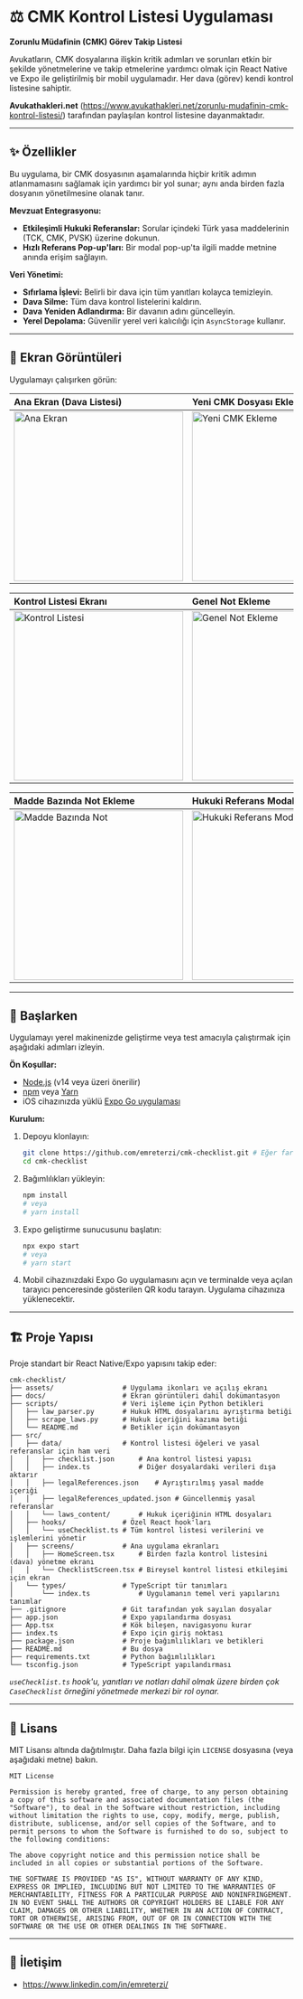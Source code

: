 # ⚖️ CMK Kontrol Listesi Uygulaması
**Zorunlu Müdafinin (CMK) Görev Takip Listesi**

Avukatların, CMK dosyalarına ilişkin kritik adımları ve sorunları etkin bir şekilde yönetmelerine ve takip etmelerine yardımcı olmak için React Native ve Expo ile geliştirilmiş bir mobil uygulamadır. Her dava (görev) kendi kontrol listesine sahiptir.

**Avukathakleri.net** (https://www.avukathakleri.net/zorunlu-mudafinin-cmk-kontrol-listesi/) tarafından paylaşılan kontrol listesine dayanmaktadır.

---

## ✨ Özellikler

Bu uygulama, bir CMK dosyasının aşamalarında hiçbir kritik adımın atlanmamasını sağlamak için yardımcı bir yol sunar; aynı anda birden fazla dosyanın yönetilmesine olanak tanır.

**Mevzuat Entegrasyonu:**

*   **Etkileşimli Hukuki Referanslar:** Sorular içindeki Türk yasa maddelerinin (TCK, CMK, PVSK) üzerine dokunun.
*   **Hızlı Referans Pop-up'ları:** Bir modal pop-up'ta ilgili madde metnine anında erişim sağlayın.

**Veri Yönetimi:**

*   **Sıfırlama İşlevi:** Belirli bir dava için tüm yanıtları kolayca temizleyin.
*   **Dava Silme:** Tüm dava kontrol listelerini kaldırın.
*   **Dava Yeniden Adlandırma:** Bir davanın adını güncelleyin.
*   **Yerel Depolama:** Güvenilir yerel veri kalıcılığı için `AsyncStorage` kullanır.

---

## 📸 Ekran Görüntüleri

Uygulamayı çalışırken görün:

| Ana Ekran (Dava Listesi)                                      | Yeni CMK Dosyası Ekleme                    |
| :------------------------------------------------------------ | :---------------------------------------------- |
| <img src="docs/images/homepage.png" alt="Ana Ekran" width="300"> | <img src="docs/images/add-new-cmk.png" alt="Yeni CMK Ekleme" width="300"> |

| Kontrol Listesi Ekranı                               | Genel Not Ekleme                           |
| :------------------------------------------------------------ | :---------------------------------------------------- |
| <img src="docs/images/checklistscreen.png" alt="Kontrol Listesi" width="300"> | <img src="docs/images/adding-general-notes.png" alt="Genel Not Ekleme" width="300"> |

| Madde Bazında Not Ekleme                               | Hukuki Referans Modal'ı                           |
| :------------------------------------------------------------ | :---------------------------------------------------- |
| <img src="docs/images/adding-notes-per-item.png" alt="Madde Bazında Not" width="300"> | <img src="docs/images/legal-reference-modal.png" alt="Hukuki Referans Modal" width="300"> |


---

## 🚀 Başlarken

Uygulamayı yerel makinenizde geliştirme veya test amacıyla çalıştırmak için aşağıdaki adımları izleyin.

**Ön Koşullar:**

*   [Node.js](https://nodejs.org/en/) (v14 veya üzeri önerilir)
*   [npm](https://www.npmjs.com/) veya [Yarn](https://yarnpkg.com/)
*   iOS cihazınızda yüklü [Expo Go uygulaması](https://expo.dev/client)

**Kurulum:**

1.  Depoyu klonlayın:
    ```bash
    git clone https://github.com/emreterzi/cmk-checklist.git # Eğer farklıysa kendi repo URL'nizle değiştirin
    cd cmk-checklist
    ```

2.  Bağımlılıkları yükleyin:
    ```bash
    npm install
    # veya
    # yarn install
    ```

3.  Expo geliştirme sunucusunu başlatın:
    ```bash
    npx expo start
    # veya
    # yarn start
    ```

4.  Mobil cihazınızdaki Expo Go uygulamasını açın ve terminalde veya açılan tarayıcı penceresinde gösterilen QR kodu tarayın. Uygulama cihazınıza yüklenecektir.

---

## 🏗️ Proje Yapısı

Proje standart bir React Native/Expo yapısını takip eder:

```
cmk-checklist/
├── assets/                 # Uygulama ikonları ve açılış ekranı
├── docs/                   # Ekran görüntüleri dahil dokümantasyon
├── scripts/                # Veri işleme için Python betikleri
│   ├── law_parser.py       # Hukuk HTML dosyalarını ayrıştırma betiği
│   ├── scrape_laws.py      # Hukuk içeriğini kazıma betiği
│   └── README.md           # Betikler için dokümantasyon
├── src/
│   ├── data/               # Kontrol listesi öğeleri ve yasal referanslar için ham veri
│   │   ├── checklist.json      # Ana kontrol listesi yapısı
│   │   ├── index.ts            # Diğer dosyalardaki verileri dışa aktarır
│   │   ├── legalReferences.json    # Ayrıştırılmış yasal madde içeriği
│   │   ├── legalReferences_updated.json # Güncellenmiş yasal referanslar
│   │   └── laws_content/       # Hukuk içeriğinin HTML dosyaları
│   ├── hooks/              # Özel React hook'ları
│   │   └── useChecklist.ts # Tüm kontrol listesi verilerini ve işlemlerini yönetir
│   ├── screens/            # Ana uygulama ekranları
│   │   ├── HomeScreen.tsx      # Birden fazla kontrol listesini (dava) yönetme ekranı
│   │   └── ChecklistScreen.tsx # Bireysel kontrol listesi etkileşimi için ekran
│   └── types/              # TypeScript tür tanımları
│       └── index.ts            # Uygulamanın temel veri yapılarını tanımlar
├── .gitignore              # Git tarafından yok sayılan dosyalar
├── app.json                # Expo yapılandırma dosyası
├── App.tsx                 # Kök bileşen, navigasyonu kurar
├── index.ts                # Expo için giriş noktası
├── package.json            # Proje bağımlılıkları ve betikleri
├── README.md               # Bu dosya
├── requirements.txt        # Python bağımlılıkları
└── tsconfig.json           # TypeScript yapılandırması
```
*`useChecklist.ts` hook'u, yanıtları ve notları dahil olmak üzere birden çok `CaseChecklist` örneğini yönetmede merkezi bir rol oynar.*

---

## 📄 Lisans

MIT Lisansı altında dağıtılmıştır. Daha fazla bilgi için `LICENSE` dosyasına (veya aşağıdaki metne) bakın.

```
MIT License

Permission is hereby granted, free of charge, to any person obtaining a copy of this software and associated documentation files (the "Software"), to deal in the Software without restriction, including without limitation the rights to use, copy, modify, merge, publish, distribute, sublicense, and/or sell copies of the Software, and to permit persons to whom the Software is furnished to do so, subject to the following conditions:

The above copyright notice and this permission notice shall be included in all copies or substantial portions of the Software.

THE SOFTWARE IS PROVIDED "AS IS", WITHOUT WARRANTY OF ANY KIND, EXPRESS OR IMPLIED, INCLUDING BUT NOT LIMITED TO THE WARRANTIES OF MERCHANTABILITY, FITNESS FOR A PARTICULAR PURPOSE AND NONINFRINGEMENT. IN NO EVENT SHALL THE AUTHORS OR COPYRIGHT HOLDERS BE LIABLE FOR ANY CLAIM, DAMAGES OR OTHER LIABILITY, WHETHER IN AN ACTION OF CONTRACT, TORT OR OTHERWISE, ARISING FROM, OUT OF OR IN CONNECTION WITH THE SOFTWARE OR THE USE OR OTHER DEALINGS IN THE SOFTWARE.
```

---

## 📧 İletişim

*   https://www.linkedin.com/in/emreterzi/